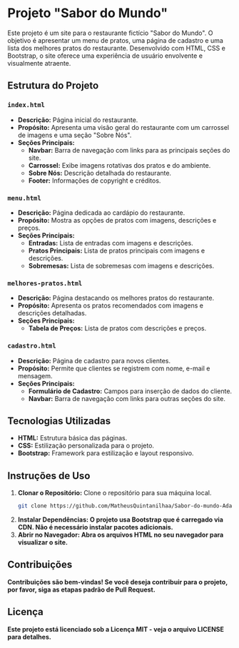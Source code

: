 # Projeto "Sabor do Mundo"

Este projeto é um site para o restaurante fictício "Sabor do Mundo". O objetivo é apresentar um menu de pratos, uma página de cadastro e uma lista dos melhores pratos do restaurante. Desenvolvido com HTML, CSS e Bootstrap, o site oferece uma experiência de usuário envolvente e visualmente atraente.

## Estrutura do Projeto

### `index.html`
- **Descrição:** Página inicial do restaurante.
- **Propósito:** Apresenta uma visão geral do restaurante com um carrossel de imagens e uma seção "Sobre Nós".
- **Seções Principais:**
  - **Navbar:** Barra de navegação com links para as principais seções do site.
  - **Carrossel:** Exibe imagens rotativas dos pratos e do ambiente.
  - **Sobre Nós:** Descrição detalhada do restaurante.
  - **Footer:** Informações de copyright e créditos.

### `menu.html`
- **Descrição:** Página dedicada ao cardápio do restaurante.
- **Propósito:** Mostra as opções de pratos com imagens, descrições e preços.
- **Seções Principais:**
  - **Entradas:** Lista de entradas com imagens e descrições.
  - **Pratos Principais:** Lista de pratos principais com imagens e descrições.
  - **Sobremesas:** Lista de sobremesas com imagens e descrições.

### `melhores-pratos.html`
- **Descrição:** Página destacando os melhores pratos do restaurante.
- **Propósito:** Apresenta os pratos recomendados com imagens e descrições detalhadas.
- **Seções Principais:**
  - **Tabela de Preços:** Lista de pratos com descrições e preços.

### `cadastro.html`
- **Descrição:** Página de cadastro para novos clientes.
- **Propósito:** Permite que clientes se registrem com nome, e-mail e mensagem.
- **Seções Principais:**
  - **Formulário de Cadastro:** Campos para inserção de dados do cliente.
  - **Navbar:** Barra de navegação com links para outras seções do site.

## Tecnologias Utilizadas

- **HTML:** Estrutura básica das páginas.
- **CSS:** Estilização personalizada para o projeto.
- **Bootstrap:** Framework para estilização e layout responsivo.

## Instruções de Uso

1. **Clonar o Repositório:** Clone o repositório para sua máquina local.
   ```bash
   git clone https://github.com/MatheusQuintanilhaa/Sabor-do-mundo-Ada-Santander

2. **Instalar Dependências: O projeto usa Bootstrap que é carregado via CDN. Não é necessário instalar pacotes adicionais.**
3. **Abrir no Navegador: Abra os arquivos HTML no seu navegador para visualizar o site.**

## Contribuições
**Contribuições são bem-vindas! Se você deseja contribuir para o projeto, por favor, siga as etapas padrão de Pull Request.**

## Licença
**Este projeto está licenciado sob a Licença MIT - veja o arquivo LICENSE para detalhes.**



